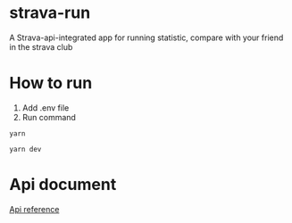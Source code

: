 # strava-run
A Strava-api-integrated app for running statistic, compare with your friend in the strava club
# How to run
1. Add .env file
2. Run command
```
yarn
```
```
yarn dev
```
# Api document
[Api reference](https://developers.strava.com/docs/reference/)
